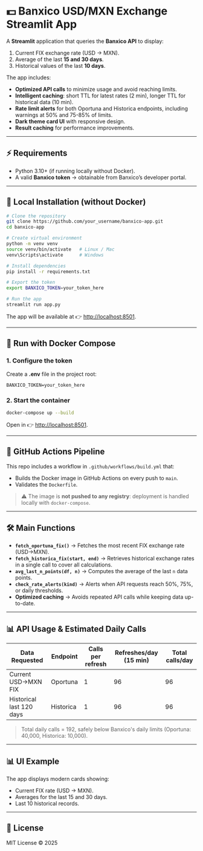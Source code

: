 # 💵 Banxico USD/MXN Exchange Streamlit App


A **Streamlit** application that queries the **Banxico API** to display:

1. Current FIX exchange rate (USD → MXN).  
2. Average of the last **15 and 30 days**.  
3. Historical values of the last **10 days**.  

The app includes:
- **Optimized API calls** to minimize usage and avoid reaching limits.  
- **Intelligent caching**: short TTL for latest rates (2 min), longer TTL for historical data (10 min).  
- **Rate limit alerts** for both Oportuna and Historica endpoints, including warnings at 50% and 75-85% of limits.  
- **Dark theme card UI** with responsive design.  
- **Result caching** for performance improvements.  

---

## ⚡ Requirements

- Python 3.10+ (if running locally without Docker).  
- A valid **Banxico token** → obtainable from Banxico’s developer portal.  

---

## 🚀 Local Installation (without Docker)

```bash
# Clone the repository
git clone https://github.com/your_username/banxico-app.git
cd banxico-app

# Create virtual environment
python -m venv venv
source venv/bin/activate   # Linux / Mac
venv\Scripts\activate      # Windows

# Install dependencies
pip install -r requirements.txt

# Export the token
export BANXICO_TOKEN=your_token_here

# Run the app
streamlit run app.py
```

The app will be available at 👉 [http://localhost:8501](http://localhost:8501).  

---

## 🐳 Run with Docker Compose

### 1. Configure the token
Create a **.env** file in the project root:  
```env
BANXICO_TOKEN=your_token_here
```

### 2. Start the container
```bash
docker-compose up --build
```

Open in 👉 [http://localhost:8501](http://localhost:8501).  

---

## 🔄 GitHub Actions Pipeline

This repo includes a workflow in `.github/workflows/build.yml` that:  
- Builds the Docker image in GitHub Actions on every push to `main`.  
- Validates the `Dockerfile`.  

> ⚠️ The image is **not pushed to any registry**: deployment is handled locally with `docker-compose`.  

---

## 🛠️ Main Functions

- **`fetch_oportuna_fix()`** → Fetches the most recent FIX exchange rate (USD→MXN).  
- **`fetch_historica_fix(start, end)`** → Retrieves historical exchange rates in a single call to cover all calculations.  
- **`avg_last_n_points(df, n)`** → Computes the average of the last `n` data points.  
- **`check_rate_alerts(kind)`** → Alerts when API requests reach 50%, 75%, or daily thresholds.  
- **Optimized caching** → Avoids repeated API calls while keeping data up-to-date.  

---

## 📊 API Usage & Estimated Daily Calls

| Data Requested           | Endpoint   | Calls per refresh | Refreshes/day (15 min) | Total calls/day |
|--------------------------|------------|-----------------|-----------------------|----------------|
| Current USD→MXN FIX      | Oportuna   | 1               | 96                    | 96             |
| Historical last 120 days | Historica  | 1               | 96                    | 96             |

> Total daily calls = 192, safely below Banxico's daily limits (Oportuna: 40,000, Historica: 10,000).  

---

## 📊 UI Example

The app displays modern cards showing:  
- Current FIX rate (USD → MXN).  
- Averages for the last 15 and 30 days.  
- Last 10 historical records.  

---

## 📜 License

MIT License © 2025
